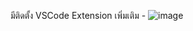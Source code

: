 มีติดตั้ง VSCode Extension เพิ่มเติม 
	- 	![image](https://github.com/Syncroziced/QA_Quiz2/assets/130890785/b47bddd2-6a8c-47cd-b68e-1ab746b0bcf0)
